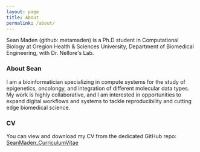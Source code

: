 ```yaml
---
layout: page
title: About
permalink: /about/
---
```


Sean Maden (github: metamaden) is a Ph.D student in Computational Biology at Oregion Health & Sciences University, Department of Biomedical Engineering, with Dr. Nellore's Lab.

### About Sean

I am a bioinformatician specializing in compute systems for the study of epigenetics, oncolongy, and integration of different molecular data types. My work is highly collaborative, and I am interested in opportunities to expand digital workflows and systems to tackle reproducibility and cutting edge biomedical science. 

### CV
You can view and download my CV from the dedicated GitHub repo: [SeanMaden_CurriculumVitae](https://github.com/metamaden/CV_repo/blob/master/CV_SeanMaden_2018_revised.pdf)

